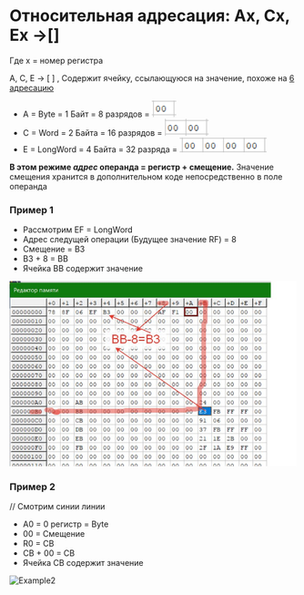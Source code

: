 # Относительная адресация: Ax, Cx, Ex ->[]
Где x = номер регистра

A, C, E -> [ ] , Содержит ячейку, ссылающуюся на значение, похоже на [6 адресацию](../6X)
* A = Byte = 1 Байт = 8 разрядов = ![Byte](../../img/Byte.png)
* C = Word = 2 Байта = 16 разрядов  = ![Word](../../img/Word.png)
* E = LongWord = 4 Байта = 32 разряда  = ![LongWord](../../img/LongWord.png)

**В этом режиме _адрес_ операнда = регистр + смещение.** 
Значение смещения хранится в дополнительном коде непосредственно в поле операнда 

### Пример 1
* Рассмотрим EF = LongWord
* Адрес следущей операции (Будущее значение RF) = 8
* Смещение = B3
* B3 + 8 = BB
* Ячейка BB содержит значение

![Example1](../../img/78-8F-EF-AF.jpg)

 ### Пример 2
 // Смотрим синии линии
 * A0 = 0 регистр = Byte
 * 00 = Смещение
 * R0 = CB
 * CB + 00 = CB
 * Ячейка CB содержит значение
 
 ![Example2](../../img/С3-A0-8F-BF.png)